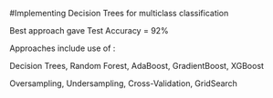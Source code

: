 #Implementing Decision Trees for multiclass classification

Best approach gave Test Accuracy = 92%


Approaches include use of :


Decision Trees, Random Forest, AdaBoost, GradientBoost, XGBoost

Oversampling, Undersampling, Cross-Validation, GridSearch


